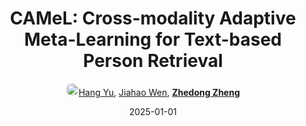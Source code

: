 ---
title: "CAMeL: Cross-modality Adaptive Meta-Learning for Text-based Person Retrieval"
collection: publications
permalink: /publication/CAMeL-Cr2025
date: 2025-01-01
doi: 
oral: 
keywords: meta learning text, adaptive meta learning, based person retrieval, object re-identification, image retrieval, person re-id, person retrieval, person search, 
venue: 'IEEE Transactions on Information Forensics and Security (TIFS)'
paperurl: 'https://zdzheng.xyz/files/Yu_CAMeL.pdf'
author: '<a href="https://zdzheng.xyz/authors/Hang-Yu" class="author"> <img src= "https://zdzheng.xyz/coauthors/hang-yu.jpg" alt="hang-yu" style="border-radius: 50%; height:20px; width:20px">Hang Yu</a>, <a href="https://zdzheng.xyz/authors/Jiahao-Wen" class="author">Jiahao Wen</a>, <strong><a href="https://zdzheng.xyz/authors/Zhedong-Zheng" class="author">Zhedong Zheng</a></strong>'
sqlauthor: '{"@type": "Person","name": "Hang Yu"}, {"@type": "Person","name": "Jiahao Wen"}, {"@type": "Person","name": "Zhedong Zheng"}'
citation: ' Hang Yu,  Jiahao Wen,  Zhedong Zheng, &quot;CAMeL: Cross-modality Adaptive Meta-Learning for Text-based Person Retrieval.&quot; TIFS, 2025.'
pub_year: '2025'
bib: >
    @article{hang2025CAMeL,<br>author = "Yu, Hang and Wen, Jiahao and Zheng, Zhedong",<br>title = "CAMeL: Cross-modality Adaptive Meta-Learning for Text-based Person Retrieval",<br>journal = "TIFS",<br>url = "https://zdzheng.xyz/files/Yu\_CAMeL.pdf",<br>year = "2025"
    }

---
